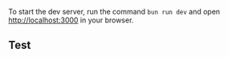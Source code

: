 To start the dev server, run the command `bun run dev` and open <http://localhost:3000> in your browser.

## Test